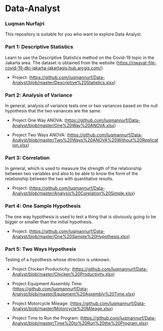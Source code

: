 # Data-Analyst

### Luqman Nurfajri

This repository is suitable for you who want to explore Data Analyst.

### Part 1: Descriptive Statistics 
Learn to use the Descriptive Statistics method on the Covid-19 topic in the Jakarta area. The dataset is obtained from the website (https://riwayat-file-covid-19-dki-jakarta-jakartagis.hub.arcgis.com/).

- Project: (https://github.com/luqmannurf/Data-Analyst/blob/master/Descriptive%20Statistics.xlsx)

### Part 2: Analysis of Variance
In general, analysis of variance tests one or two variances based on the null hypothesis that the two variances are the same.

- Project One Way ANOVA: (https://github.com/luqmannurf/Data-Analyst/blob/master/One%20Way%20ANOVA.xlsx)

- Project Two Ways ANOVA: (https://github.com/luqmannurf/Data-Analyst/blob/master/Two%20Ways%20ANOVA%20Without%20Replication.xlsx)

### Part 3: Correlation
In general, which is used to measure the strength of the relationship between two variables and also to be able to know the form of the relationship between the two with quantitative results.

- Project: (https://github.com/luqmannurf/Data-Analyst/blob/master/Analysis%20Corelation%20Simple.xlsx)

### Part 4: One Sample Hypothesis
The one way hypothesis is used to test a thing that is obviously going to be bigger or smaller than the initial hypothesis.

- Project: (https://github.com/luqmannurf/Data-Analyst/blob/master/One%20Sample%20Hypothesis.xlsx)

### Part 5: Two Ways Hypothesis
Testing of a hypothesis whose direction is unknown.

- Project Chicken Producticity: (https://github.com/luqmannurf/Data-Analyst/blob/master/Chicken%20Productivity.xlsx)

- Project Equipment Assembly Time: (https://github.com/luqmannurf/Data-Analyst/blob/master/Equipment%20Assembly%20Time.xlsx)

- Project Motorcycle Mileage: (https://github.com/luqmannurf/Data-Analyst/blob/master/Motorcycle%20Mileage.xlsx)

- Project Time to Run the Program: (https://github.com/luqmannurf/Data-Analyst/blob/master/Time%20to%20Run%20the%20Program.xlsx)
